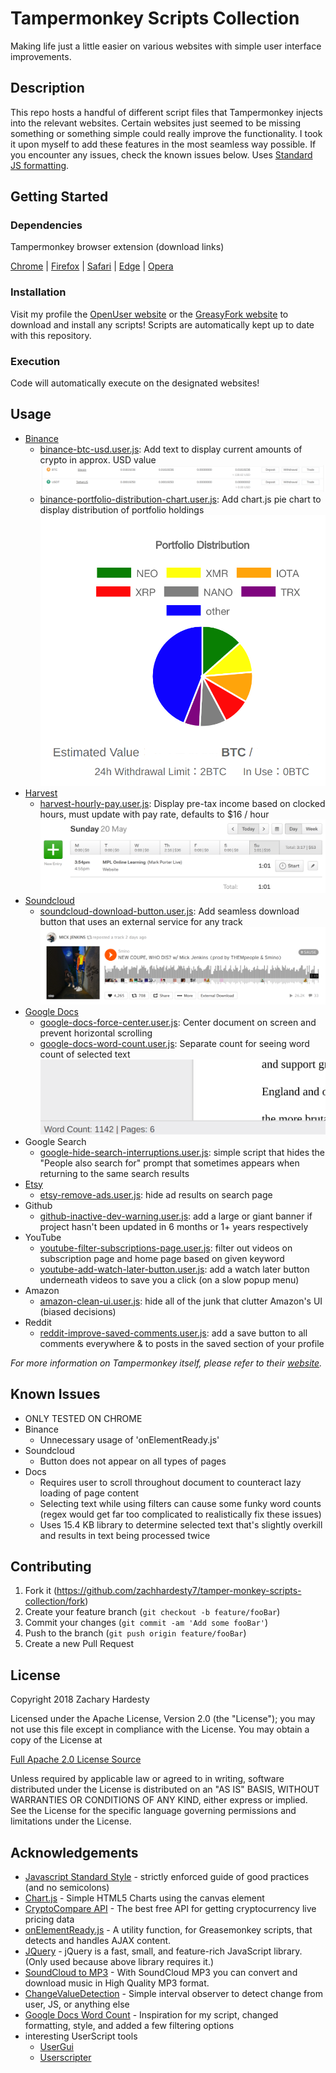 # Tampermonkey Scripts Collection

Making life just a little easier on various websites with simple user interface improvements.

## Description

This repo hosts a handful of different script files that Tampermonkey injects into the relevant websites. Certain websites just seemed to be missing something or something simple could really improve the functionality. I took it upon myself to add these features in the most seamless way possible. If you encounter any issues, check the known issues below. Uses [Standard JS formatting][standard].

## Getting Started

### Dependencies

Tampermonkey browser extension (download links)

[Chrome][tampermonkey-chrome] | [Firefox][tampermonkey-firefox] | [Safari][tampermonkey-safari] | [Edge][tampermonkey-edge] | [Opera][tampermonkey-opera]

### Installation

Visit my profile the [OpenUser website](https://openuserjs.org/users/zachhardesty7/scripts) or the [GreasyFork website](https://greasyfork.org/en/users/371100-zach-hardesty) to download and install any scripts! Scripts are automatically kept up to date with this repository.

### Execution

Code will automatically execute on the designated websites!

## Usage

- [Binance][binance]
  - [binance-btc-usd.user.js](binance-btc-usd.user.js): Add text to display current amounts of crypto in approx. USD value ![balance line with USD conversion][binance-img-bal]
  - [binance-portfolio-distribution-chart.user.js](binance-portfolio-distribution-chart.user.js): Add chart.js pie chart to display distribution of portfolio holdings ![pie chart of ratios][binance-img-pie]
- [Harvest][harvest]
  - [harvest-hourly-pay.user.js](harvest-hourly-pay.user.js): Display pre-tax income based on clocked hours, must update with pay rate, defaults to \$16 / hour ![conversion next to hours worked][harvest-img]
- [Soundcloud][soundcloud]
  - [soundcloud-download-button.user.js](soundcloud-download-button.user.js): Add seamless download button that uses an external service for any track ![soundcloud external download button][soundcloud-img]
- [Google Docs][gdocs]
  - [google-docs-force-center.user.js](google-docs-force-center.user.js): Center document on screen and prevent horizontal scrolling
  - [google-docs-word-count.user.js](google-docs-word-count.user.js): Separate count for seeing word count of selected text ![footer count][docs-img]
- Google Search
  - [google-hide-search-interruptions.user.js](google-hide-search-interruptions.user.js): simple script that hides the "People also search for" prompt that sometimes appears when returning to the same search results
- [Etsy][etsy]
  - [etsy-remove-ads.user.js](etsy-remove-ads.user.js): hide ad results on search page
- Github
  - [github-inactive-dev-warning.user.js](github-inactive-dev-warning.user.js): add a large or giant banner if project hasn't been updated in 6 months or 1+ years respectively
- YouTube
  - [youtube-filter-subscriptions-page.user.js](youtube-filter-subscriptions-page.user.js): filter out videos on subscription page and home page based on given keyword
  - [youtube-add-watch-later-button.user.js](youtube-add-watch-later-button.user.js): add a watch later button underneath videos to save you a click (on a slow popup menu)
- Amazon
  - [amazon-clean-ui.user.js](amazon-clean-ui.user.js): hide all of the junk that clutter Amazon's UI (biased decisions)
- Reddit
  - [reddit-improve-saved-comments.user.js](reddit-improve-saved-comments.user.js): add a save button to all comments everywhere & to posts in the saved section of your profile

_For more information on Tampermonkey itself, please refer to their [website][tampermonkey-website]._

## Known Issues

- ONLY TESTED ON CHROME
- Binance
  - Unnecessary usage of 'onElementReady.js'
- Soundcloud
  - Button does not appear on all types of pages
- Docs
  - Requires user to scroll throughout document to counteract lazy loading of page content
  - Selecting text while using filters can cause some funky word counts (regex would get far too complicated to realistically fix these issues)
  - Uses 15.4 KB library to determine selected text that's slightly overkill and results in text being processed twice

## Contributing

1. Fork it (<https://github.com/zachhardesty7/tamper-monkey-scripts-collection/fork>)
2. Create your feature branch (`git checkout -b feature/fooBar`)
3. Commit your changes (`git commit -am 'Add some fooBar'`)
4. Push to the branch (`git push origin feature/fooBar`)
5. Create a new Pull Request

## License

Copyright 2018 Zachary Hardesty

Licensed under the Apache License, Version 2.0 (the "License");
you may not use this file except in compliance with the License.
You may obtain a copy of the License at

[Full Apache 2.0 License Source](http://www.apache.org/licenses/LICENSE-2.0)

Unless required by applicable law or agreed to in writing, software
distributed under the License is distributed on an "AS IS" BASIS,
WITHOUT WARRANTIES OR CONDITIONS OF ANY KIND, either express or implied.
See the License for the specific language governing permissions and
limitations under the License.

## Acknowledgements

- [Javascript Standard Style][standard] - strictly enforced guide of good practices (and no semicolons)
- [Chart.js][chartjs] - Simple HTML5 Charts using the canvas element
- [CryptoCompare API][api] - The best free API for getting cryptocurrency live pricing data
- [onElementReady.js][waitjs] - A utility function, for Greasemonkey scripts, that detects and handles AJAX content.
- [JQuery][jquery] - jQuery is a fast, small, and feature-rich JavaScript library. (Only used because above library requires it.)
- [SoundCloud to MP3][soundclouddownload] - With SoundCloud MP3 you can convert and download music in High Quality MP3 format.
- [ChangeValueDetection][detectorjs] - Simple interval observer to detect change from user, JS, or anything else
- [Google Docs Word Count][docs-greasemonkey] - Inspiration for my script, changed formatting, style, and added a few filtering options
- interesting UserScript tools
  - [UserGui](https://github.com/AugmentedWeb/UserGui) 
  - [Userscripter](https://github.com/SimonAlling/userscripter)

<!-- Markdown link & img definitions -->

[binance]: https://www.binance.com
[harvest]: https://www.getharvest.com/
[soundcloud]: https://soundcloud.com/
[gdocs]: https://www.google.com/docs/about/
[etsy]: https://www.etsy.com/
[standard]: https://github.com/standard/standard
[chartjs]: https://github.com/chartJS/Chart.js
[api]: https://min-api.cryptocompare.com/
[waitjs]: https://gist.github.com/BrockA/2625891
[jquery]: https://jquery.com/
[soundclouddownload]: https://soundcloudmp3.org/
[detectorjs]: https://gist.github.com/inter-coder/d674758f727fa866f9e9
[docs-greasemonkey]: https://greasyfork.org/en/scripts/22057-google-docs-wordcount/code
[tampermonkey-chrome]: https://chrome.google.com/webstore/detail/tampermonkey/dhdgffkkebhmkfjojejmpbldmpobfkfo?hl=en
[tampermonkey-edge]: https://www.microsoft.com/en-us/store/p/tampermonkey/9nblggh5162s?rtc=1
[tampermonkey-safari]: https://safari.tampermonkey.net/tampermonkey.safariextz
[tampermonkey-firefox]: https://addons.mozilla.org/en-US/firefox/addon/tampermonkey/
[tampermonkey-opera]: https://addons.opera.com/en/extensions/details/tampermonkey-beta/
[tampermonkey-website]: https://tampermonkey.net/
[harvest-img]: ./readme/harvest.png
[binance-img-pie]: ./readme/pie.png
[binance-img-bal]: ./readme/balUSD.png
[soundcloud-img]: ./readme/soundcloud.png
[docs-img]: ./readme/docs.png
